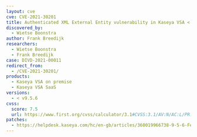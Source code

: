 ```yaml
---
layout: cve
cve: CVE-2021-30201
title: Authenticated XML External Entity vulnerability in Kaseya VSA < v9.5.6
discovered_by:
  - Wietse Boonstra
author: Frank Breedijk
researchers:
  - Wietse Boonstra
  - Frank Breedijk
case: DIVD-2021-00011
redirect_from:
  - /CVE-2021-30201/
products:
  - Kaseya VSA on premise
  - Kaseya VSA SaaS
versions:
  - < v9.5.6
cvss:
  score: 7.5
  url: https://www.first.org/cvss/calculator/3.1#CVSS:3.1/AV:N/AC:L/PR:N/UI:N/S:U/C:H/I:N/A:N
patches:
  - https://helpdesk.kaseya.com/hc/en-gb/articles/360019966738-9-5-6-Feature-Release-8-May-2021
---
```


